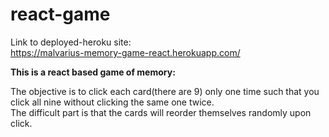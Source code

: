 # react-game

Link to deployed-heroku site:  
https://malvarius-memory-game-react.herokuapp.com/  

**This is a react based game of memory:**  

The objective is to click each card(there are 9) only one time such that you click all nine without clicking the same one twice.  
The difficult part is that the cards will reorder themselves randomly upon click.  
